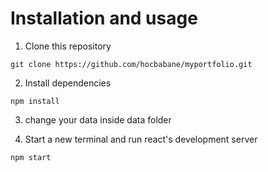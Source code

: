 # Installation and usage
1. Clone this repository
```
git clone https://github.com/hocbabane/myportfolio.git
```
2. Install dependencies
```
npm install
```
3. change your data inside data folder

4. Start a new terminal and run react's development server
```
npm start
```
